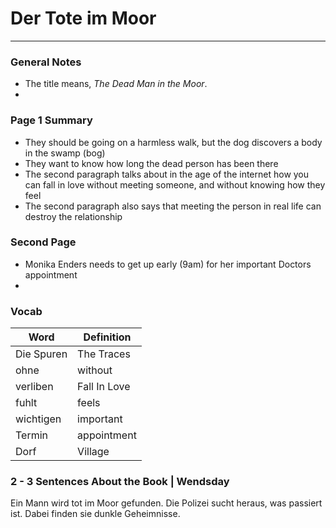 # Der Tote im Moor
****

### General Notes
- The title means, _The Dead Man in the Moor_.
- 

### Page 1 Summary
- They should be going on a harmless walk, but the dog discovers a body in the swamp (bog)
- They want to know how long the dead person has been there
- The second paragraph talks about in the age of the internet how you can fall in love without meeting someone, and without knowing how they feel
- The second paragraph also says that meeting the person in real life can destroy the relationship

### Second Page
- Monika Enders needs to get up early (9am) for her important Doctors appointment
- 

### Vocab

| Word   | Definition    |
|--------------- | --------------- |
| Die Spuren | The Traces  |
| ohne | without |
| verliben   | Fall In Love   |
|  fuhlt  | feels |
|  wichtigen | important  |
| Termin | appointment |
| Dorf | Village | 


### 2 - 3 Sentences About the Book | Wendsday

Ein Mann wird tot im Moor gefunden. Die Polizei sucht heraus, was passiert ist. Dabei finden sie dunkle Geheimnisse.
